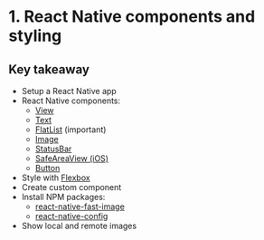 # 1. React Native components and styling

## Key takeaway

- Setup a React Native app
- React Native components:
  - [View](https://reactnative.dev/docs/view)
  - [Text](https://reactnative.dev/docs/text)
  - [FlatList](https://reactnative.dev/docs/flatlist) (important)
  - [Image](https://reactnative.dev/docs/images)
  - [StatusBar](https://reactnative.dev/docs/statusbar)
  - [SafeAreaView (iOS)](https://reactnative.dev/docs/safeareaview)
  - [Button](https://reactnative.dev/docs/text)
- Style with [Flexbox](https://reactnative.dev/docs/flexbox)
- Create custom component
- Install NPM packages:
  - [react-native-fast-image](https://github.com/DylanVann/react-native-fast-image)
  - [react-native-config](https://github.com/luggit/react-native-config)
- Show local and remote images
